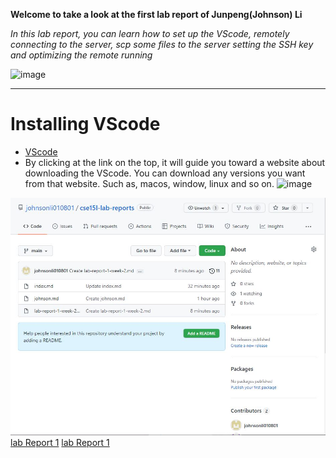 **Welcome to take a look at the first lab report of Junpeng(Johnson) Li**
>
*In this lab report, you can learn how to set up the VScode, remotely connecting to the server,
scp some files to the server setting the SSH key and optimizing the remote running*
>
![image](https://t3.ftcdn.net/jpg/03/67/35/72/360_F_367357209_BG07SVnnB4HSHSaMiHajfZhrZZAE859A.jpg)
>
___
# Installing VScode
* [VScode](https://code.visualstudio.com/)
* By clicking at the link on the top, it will guide you toward a website about downloading the VScode. You can download any versions you want from that website. Such as, macos, window, linux and so on.
![image](VScode%20.JPG)


![image](Capture.JPG)
[lab Report 1](lab-report-1-weel-2.html)
[lab Report 1](https://johnsonli010801.github.io/cse15l-lab-reports/lab-report-1-week-2.html)
